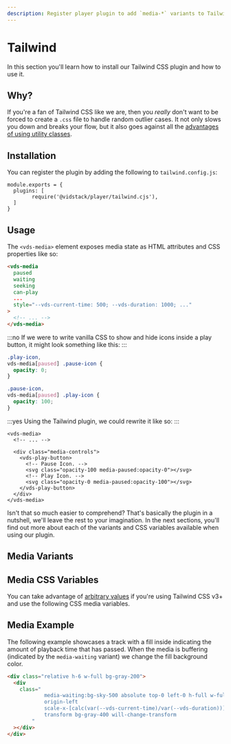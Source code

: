 ```yaml
---
description: Register player plugin to add `media-*` variants to Tailwind CSS.
---
```


# Tailwind

In this section you'll learn how to install our Tailwind CSS plugin and how to use it.

## Why?

If you're a fan of Tailwind CSS like we are, then you _really_ don't want to be forced to create
a `.css` file to handle random outlier cases. It not only slows you down and breaks your flow,
but it also goes against all the
[advantages of using utility classes](https://adamwathan.me/css-utility-classes-and-separation-of-concerns).

## Installation

You can register the plugin by adding the following to `tailwind.config.js`:

```js:title=tailwind.config.js:copy-highlight{3}
module.exports = {
  plugins: [
		require('@vidstack/player/tailwind.cjs'),
  ]
}
```

## Usage

The `<vds-media>` element exposes media state as HTML attributes and CSS properties like so:

```html
<vds-media
  paused
  waiting
  seeking
  can-play
  ...
  style="--vds-current-time: 500; --vds-duration: 1000; ..."
>
  <!-- ... -->
</vds-media>
```

:::no
If we were to write vanilla CSS to show and hide icons inside a play button, it might look
something like this:
:::

```css
.play-icon,
vds-media[paused] .pause-icon {
  opacity: 0;
}

.pause-icon,
vds-media[paused] .play-icon {
  opacity: 100;
}
```

:::yes
Using the Tailwind plugin, we could rewrite it like so:
:::

```html{7,9}
<vds-media>
  <!-- ... -->

  <div class="media-controls">
    <vds-play-button>
      <!-- Pause Icon. -->
      <svg class="opacity-100 media-paused:opacity-0"></svg>
      <!-- Play Icon. -->
      <svg class="opacity-0 media-paused:opacity-100"></svg>
    </vds-play-button>
  </div>
</vds-media>
```

Isn't that so much easier to comprehend? That's basically the plugin in a nutshell,
we'll leave the rest to your imagination. In the next sections, you'll find out more about
each of the variants and CSS variables available when using our plugin.

## Media Variants

<script>
import MediaVariantsTable from '$components/reference/MediaVariantsTable.md';
</script>

<MediaVariantsTable />

## Media CSS Variables

You can take advantage of [arbitrary values](https://tailwindcss.com/docs/adding-custom-styles#using-arbitrary-values)
if you're using Tailwind CSS v3+ and use the following CSS media variables.

<script>
import MediaVarsTable from '$components/reference/MediaVarsTable.md';
</script>

<MediaVarsTable />

## Media Example

The following example showcases a track with a fill inside indicating the amount of
playback time that has passed. When the media is buffering (indicated by the `media-waiting` variant)
we change the fill background color.

```html
<div class="relative h-6 w-full bg-gray-200">
  <div
    class="
			media-waiting:bg-sky-500 absolute top-0 left-0 h-full w-full
			origin-left
			scale-x-[calc(var(--vds-current-time)/var(--vds-duration))]
			transform bg-gray-400 will-change-transform
		"
  ></div>
</div>
```
